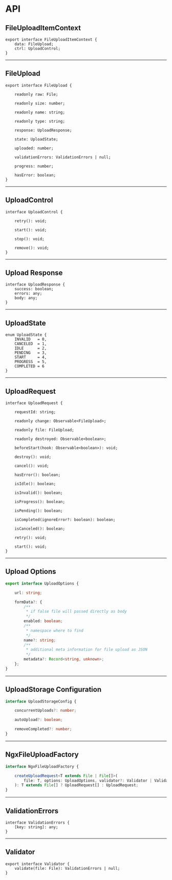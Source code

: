 
# API 

## FileUploadItemContext 

```
export interface FileUploadItemContext {
    data: FileUpload;
    ctrl: UploadControl;
}
```

---

## FileUpload

```
export interface FileUpload {

    readonly raw: File;

    readonly size: number;

    readonly name: string;

    readonly type: string;

    response: UploadResponse;

    state: UploadState;

    uploaded: number;

    validationErrors: ValidationErrors | null;

    progress: number;

    hasError: boolean;
}
```

---

## UploadControl

```
interface UploadControl {

    retry(): void;

    start(): void;

    stop(): void;

    remove(): void;
}
```

---

## Upload Response

```
interface UploadResponse {
    success: boolean;
    errors: any;
    body: any;
}
```

---

## UploadState

```
enum UploadState {
    INVALID   = 0,
    CANCELED  = 1,
    IDLE      = 2,
    PENDING   = 3,
    START     = 4,
    PROGRESS  = 5,
    COMPLETED = 6
}
```

---

## UploadRequest

```
interface UploadRequest {

    requestId: string;

    readonly change: Observable<FileUpload>;

    readonly file: FileUpload;

    readonly destroyed: Observable<boolean>;

    beforeStart(hook: Observable<boolean>): void;

    destroy(): void;

    cancel(): void;

    hasError(): boolean;

    isIdle(): boolean;

    isInvalid(): boolean;

    isProgress(): boolean;

    isPending(): boolean;

    isCompleted(ignoreError?: boolean): boolean;

    isCanceled(): boolean;

    retry(): void;

    start(): void;
}
```

---

## Upload Options

```ts
export interface UploadOptions {

    url: string;

    formData?: {
        /**
         * if false file will passed directly as body
         */
        enabled: boolean;
        /**
         * namespace where to find
         */
        name?: string;
        /**
         * additional meta information for file upload as JSON
         */
        metadata?: Record<string, unknown>;
    };
}
```

---

## UploadStorage Configuration

```ts
interface UploadStorageConfig {

    concurrentUploads?: number;

    autoUpload?: boolean;

    removeCompleted?: number;
}
```

---

## NgxFileUploadFactory

```ts
interface NgxFileUploadFactory {

    createUploadRequest<T extends File | File[]>(
        file: T, options: UploadOptions, validator?: Validator | ValidationFn
    ): T extends File[] ? UploadRequest[] : UploadRequest;
}
```

--- 

## ValidationErrors

```
interface ValidationErrors {
    [key: string]: any;
}
```

---

## Validator

```
export interface Validator {
    validate(file: File): ValidationErrors | null;
}
```
